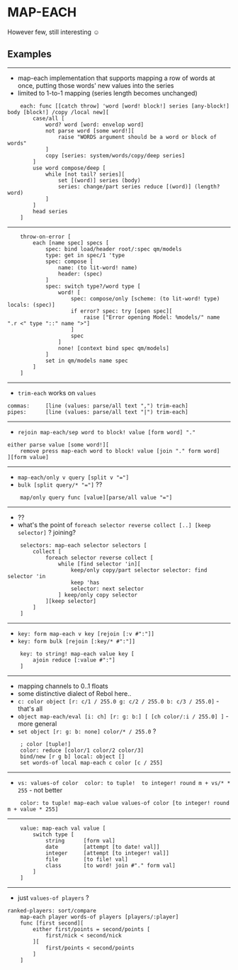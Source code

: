 # MAP-EACH

However few, still interesting ☺

## Examples

---
- map-each implementation that supports mapping a row of words at once, putting those words' new values into the series
- limited to 1-to-1 mapping (series length becomes unchanged)
```
	each: func [[catch throw] 'word [word! block!] series [any-block!] body [block!] /copy /local new][
		case/all [
			word? word [word: envelop word]
			not parse word [some word!][
				raise "WORDS argument should be a word or block of words"
			]
			copy [series: system/words/copy/deep series]
		]
		use word compose/deep [
			while [not tail? series][
				set [(word)] series (body)
				series: change/part series reduce [(word)] (length? word)
			]
		]
		head series
	]
```

---
```
	throw-on-error [
		each [name spec] specs [
			spec: bind load/header root/:spec qm/models
			type: get in spec/1 'type
			spec: compose [
				name: (to lit-word! name)
				header: (spec)
			]
			spec: switch type?/word type [
				word! [
					spec: compose/only [scheme: (to lit-word! type) locals: (spec)]
					if error? spec: try [open spec][
						raise ["Error opening Model: %models/" name ".r <" type "::" name ">"]
					]
					spec
				]
				none! [context bind spec qm/models]
			]
			set in qm/models name spec
		]
	]
```

---
- `trim-each` works on `values`
```
commas:     [line (values: parse/all text ",") trim-each]
pipes:      [line (values: parse/all text "|") trim-each]
```

---
- `rejoin map-each/sep word to block! value [form word] "."`
```
either parse value [some word!][
	remove press map-each word to block! value [join "." form word]
][form value]
```

---
- `map-each/only v query [split v "="]`
- `bulk [split query/* "="]` ??
```
	map/only query func [value][parse/all value "="]
```

---
- ??
- what's the point of `foreach selector reverse collect [..] [keep selector]` ? joining?
```
	selectors: map-each selector selectors [
		collect [
			foreach selector reverse collect [
				while [find selector 'in][
					keep/only copy/part selector selector: find selector 'in
					keep 'has
					selector: next selector
				] keep/only copy selector
			][keep selector]
		]
	]
```

---
- `key: form map-each v key [rejoin [:v #":"]]`
- `key: form bulk [rejoin [:key/* #":"]]`
```
	key: to string! map-each value key [
		ajoin reduce [:value #":"]
	]
```

---
- mapping channels to 0..1 floats
- some distinctive dialect of Rebol here..
- `c: color object [r: c/1 / 255.0 g: c/2 / 255.0 b: c/3 / 255.0]` - that's all
- `object map-each/eval [i: ch] [r: g: b:] [ [ch color/:i / 255.0] ]` - more general
- `set object [r: g: b: none] color/* / 255.0` ?
```
	; color [tuple!]
	color: reduce [color/1 color/2 color/3]
	bind/new [r g b] local: object []
	set words-of local map-each c color [c / 255]
```

---
- `vs: values-of color  color: to tuple!  to integer! round m + vs/* * 255` - not better
```
	color: to tuple! map-each value values-of color [to integer! round m + value * 255]
```

---
```
	value: map-each val value [
		switch type [
			string 		[form val]
			date 		[attempt [to date! val]]
			integer 	[attempt [to integer! val]]
			file 		[to file! val]
			class 		[to word! join #"." form val]
		]
	]
```

---
- just `values-of players` ?
```
ranked-players: sort/compare 
	map-each player words-of players [players/:player]
	func [first second][
	    either first/points = second/points [
	        first/nick < second/nick
	    ][
	        first/points < second/points
	    ]
	]
```


